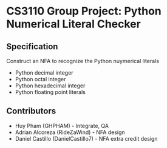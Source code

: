 # CS3110 Group Project: Python Numerical Literal Checker

## Specification
Construct an NFA to recognize the Python nuymerical literals
* Python decimal integer
* Python octal integer
* Python hexadecimal integer
* Python floating point literals

## Contributors
* Huy Pham (GHPHAM) - Integrate, QA
* Adrian Alcoreza (RideZaWind) - NFA design
* Daniel Castillo (DanielCastillo7) - NFA extra credit design

